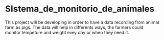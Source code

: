 # SIstema_de_monitorio_de_animales
This project will be developing in order to have a data recording from animal farm as pigs. The data will help in differents ways, the farmers could monitor tempeture and weight evey day or when they need it. 
